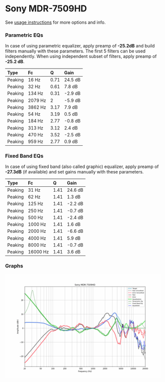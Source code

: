 # Sony MDR-7509HD
See [usage instructions](https://github.com/jaakkopasanen/AutoEq#usage) for more options and info.

### Parametric EQs
In case of using parametric equalizer, apply preamp of **-25.2dB** and build filters manually
with these parameters. The first 5 filters can be used independently.
When using independent subset of filters, apply preamp of **-25.2 dB**.

| Type    | Fc      |    Q | Gain    |
|:--------|:--------|:-----|:--------|
| Peaking | 16 Hz   | 0.71 | 24.5 dB |
| Peaking | 32 Hz   | 0.61 | 7.8 dB  |
| Peaking | 134 Hz  | 0.31 | -2.9 dB |
| Peaking | 2079 Hz | 2    | -5.9 dB |
| Peaking | 3862 Hz | 3.17 | 7.9 dB  |
| Peaking | 54 Hz   | 3.19 | 0.5 dB  |
| Peaking | 184 Hz  | 2.77 | -0.8 dB |
| Peaking | 313 Hz  | 3.12 | 2.4 dB  |
| Peaking | 470 Hz  | 3.52 | -2.5 dB |
| Peaking | 959 Hz  | 2.77 | 0.9 dB  |

### Fixed Band EQs
In case of using fixed band (also called graphic) equalizer, apply preamp of **-27.3dB**
(if available) and set gains manually with these parameters.

| Type    | Fc       |    Q | Gain    |
|:--------|:---------|:-----|:--------|
| Peaking | 31 Hz    | 1.41 | 24.6 dB |
| Peaking | 62 Hz    | 1.41 | 1.3 dB  |
| Peaking | 125 Hz   | 1.41 | -2.2 dB |
| Peaking | 250 Hz   | 1.41 | -0.7 dB |
| Peaking | 500 Hz   | 1.41 | -2.4 dB |
| Peaking | 1000 Hz  | 1.41 | 1.6 dB  |
| Peaking | 2000 Hz  | 1.41 | -6.6 dB |
| Peaking | 4000 Hz  | 1.41 | 5.9 dB  |
| Peaking | 8000 Hz  | 1.41 | -0.7 dB |
| Peaking | 16000 Hz | 1.41 | 3.6 dB  |

### Graphs
![](./Sony%20MDR-7509HD.png)